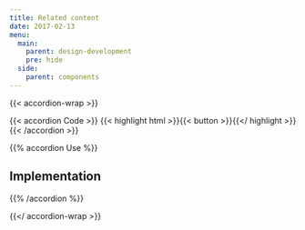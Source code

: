 ```yaml
---
title: Related content
date: 2017-02-13
menu:
  main:
    parent: design-development
    pre: hide
  side:
    parent: components
---
```


{{< accordion-wrap >}}

{{< accordion Code >}}
  {{< highlight html >}}{{< button >}}{{</ highlight >}}
{{< /accordion >}}

{{% accordion Use %}}
## Implementation
{{% /accordion %}}

{{</ accordion-wrap >}}
